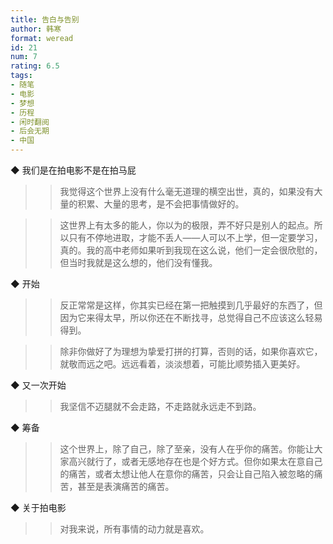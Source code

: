 ```yaml
---
title: 告白与告别
author: 韩寒
format: weread
id: 21
num: 7
rating: 6.5
tags: 
- 随笔
- 电影
- 梦想
- 历程
- 闲时翻阅
- 后会无期
- 中国
---
```


◆ 我们是在拍电影不是在拍马屁

>> 我觉得这个世界上没有什么毫无道理的横空出世，真的，如果没有大量的积累、大量的思考，是不会把事情做好的。

>> 这世界上有太多的能人，你以为的极限，弄不好只是别人的起点。所以只有不停地进取，才能不丢人——人可以不上学，但一定要学习，真的。我的高中老师如果听到我现在这么说，他们一定会很欣慰的，但当时我就是这么想的，他们没有懂我。


◆ 开始

>> 反正常常是这样，你其实已经在第一把触摸到几乎最好的东西了，但因为它来得太早，所以你还在不断找寻，总觉得自己不应该这么轻易得到。

>> 除非你做好了为理想为挚爱打拼的打算，否则的话，如果你喜欢它，就敬而远之吧。远远看着，淡淡想着，可能比顺势插入更美好。


◆ 又一次开始

>> 我坚信不迈腿就不会走路，不走路就永远走不到路。


◆ 筹备

>> 这个世界上，除了自己，除了至亲，没有人在乎你的痛苦。你能让大家高兴就行了，或者无感地存在也是个好方式。但你如果太在意自己的痛苦，或者太想让他人在意你的痛苦，只会让自己陷入被忽略的痛苦，甚至是表演痛苦的痛苦。


◆ 关于拍电影

>> 对我来说，所有事情的动力就是喜欢。

